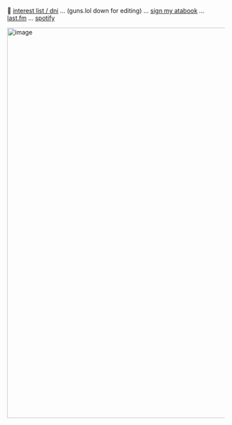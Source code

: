 
🦴 [interest list / dni](boyrottedsintdni.straw.page) ... (guns.lol down for editing) ... [sign my atabook](https://prophetoffalsehope.atabook.org/) ... [last.fm](https://www.last.fm/user/corpsehem) ... [spotify](https://open.spotify.com/user/31iydpcy5qoohkge2fdzy2oukuvy?si=f43be6e7120f49bc&nd=1&dlsi=f0a492e36d604d00) 


<img width="736" height="904" alt="image" src="https://github.com/user-attachments/assets/dc1f345f-642e-4598-9ee5-c7a1dea81758" />
